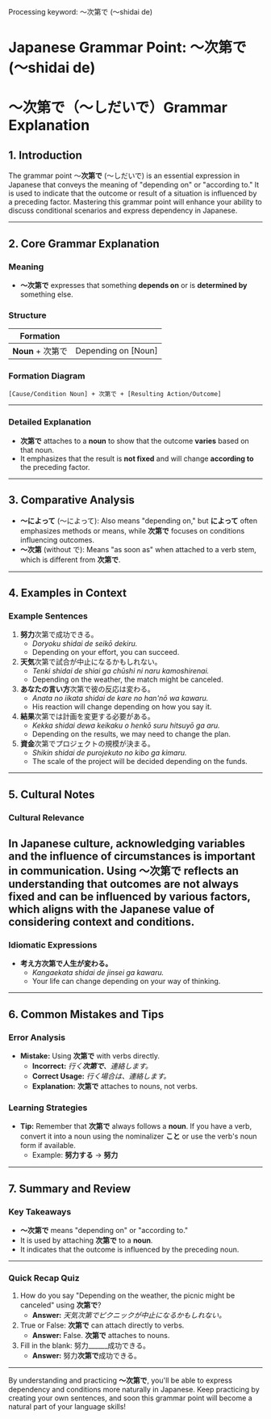 Processing keyword: ～次第で (〜shidai de)
# Japanese Grammar Point: ～次第で (〜shidai de)
# ～次第で（〜しだいで）Grammar Explanation
## 1. Introduction
The grammar point ～**次第で** (〜しだいで) is an essential expression in Japanese that conveys the meaning of "depending on" or "according to." It is used to indicate that the outcome or result of a situation is influenced by a preceding factor. Mastering this grammar point will enhance your ability to discuss conditional scenarios and express dependency in Japanese.

---
## 2. Core Grammar Explanation
### Meaning
- **～次第で** expresses that something **depends on** or is **determined by** something else.
### Structure
| **Formation**        |                             |
| -------------------- | --------------------------- |
| **Noun** + 次第で     | Depending on [Noun]         |
### Formation Diagram
```
[Cause/Condition Noun] + 次第で + [Resulting Action/Outcome]
```
---
### Detailed Explanation
- **次第で** attaches to a **noun** to show that the outcome **varies** based on that noun.
- It emphasizes that the result is **not fixed** and will change **according to** the preceding factor.
---
## 3. Comparative Analysis
- **～によって** (〜によって): Also means "depending on," but **によって** often emphasizes methods or means, while **次第で** focuses on conditions influencing outcomes.
- **～次第** (without で): Means "as soon as" when attached to a verb stem, which is different from **次第で**.
---
## 4. Examples in Context
### Example Sentences
1. **努力**次第で成功できる。
   - *Doryoku shidai de seikō dekiru.*
   - Depending on your effort, you can succeed.
2. **天気**次第で試合が中止になるかもしれない。
   - *Tenki shidai de shiai ga chūshi ni naru kamoshirenai.*
   - Depending on the weather, the match might be canceled.
3. **あなたの言い方**次第で彼の反応は変わる。
   - *Anata no iikata shidai de kare no han'nō wa kawaru.*
   - His reaction will change depending on how you say it.
4. **結果**次第では計画を変更する必要がある。
   - *Kekka shidai dewa keikaku o henkō suru hitsuyō ga aru.*
   - Depending on the results, we may need to change the plan.
5. **資金**次第でプロジェクトの規模が決まる。
   - *Shikin shidai de purojekuto no kibo ga kimaru.*
   - The scale of the project will be decided depending on the funds.
---
## 5. Cultural Notes
### Cultural Relevance
In Japanese culture, acknowledging variables and the influence of circumstances is important in communication. Using **～次第で** reflects an understanding that outcomes are not always fixed and can be influenced by various factors, which aligns with the Japanese value of considering context and conditions.
---
### Idiomatic Expressions
- **考え方次第で人生が変わる。**
  - *Kangaekata shidai de jinsei ga kawaru.*
  - Your life can change depending on your way of thinking.
---
## 6. Common Mistakes and Tips
### Error Analysis
- **Mistake:** Using **次第で** with verbs directly.
  - **Incorrect:** *行く**次第で**、連絡します。*
  - **Correct Usage:** *行く場合は、連絡します。*
  - **Explanation:** **次第で** attaches to nouns, not verbs.
### Learning Strategies
- **Tip:** Remember that **次第で** always follows a **noun**. If you have a verb, convert it into a noun using the nominalizer **こと** or use the verb's noun form if available.
  - Example: **努力する** → **努力**
---
## 7. Summary and Review
### Key Takeaways
- **～次第で** means "depending on" or "according to."
- It is used by attaching **次第で** to a **noun**.
- It indicates that the outcome is influenced by the preceding noun.
---
### Quick Recap Quiz
1. How do you say "Depending on the weather, the picnic might be canceled" using **次第で**?
   - **Answer:** *天気次第でピクニックが中止になるかもしれない。*
2. True or False: **次第で** can attach directly to verbs.
   - **Answer:** False. **次第で** attaches to nouns.
3. Fill in the blank: 努力______成功できる。
   - **Answer:** 努力**次第で**成功できる。
---
By understanding and practicing **～次第で**, you'll be able to express dependency and conditions more naturally in Japanese. Keep practicing by creating your own sentences, and soon this grammar point will become a natural part of your language skills!
